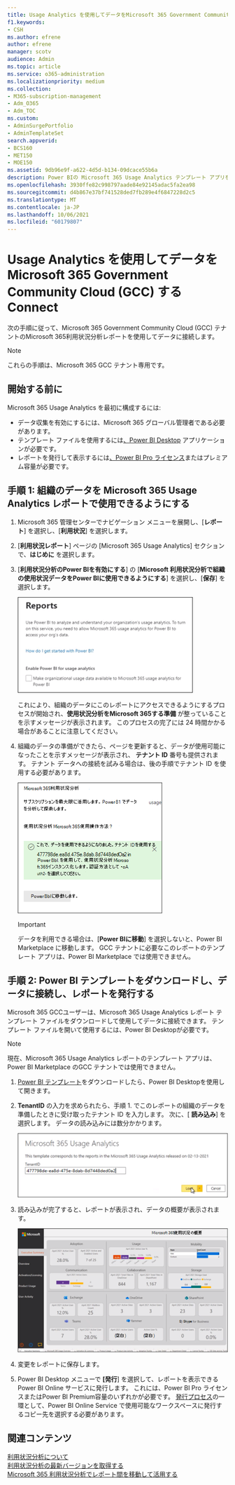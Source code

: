 ```yaml
---
title: Usage Analytics を使用してデータをMicrosoft 365 Government Community Cloud (GCC) するConnect
f1.keywords:
- CSH
ms.author: efrene
author: efrene
manager: scotv
audience: Admin
ms.topic: article
ms.service: o365-administration
ms.localizationpriority: medium
ms.collection:
- M365-subscription-management
- Adm_O365
- Adm_TOC
ms.custom:
- AdminSurgePortfolio
- AdminTemplateSet
search.appverid:
- BCS160
- MET150
- MOE150
ms.assetid: 9db96e9f-a622-4d5d-b134-09dcace55b6a
description: Power BIの Microsoft 365 Usage Analytics テンプレート アプリを使用して、Microsoft 365 Government Community Cloud (GCC) テナントのデータに接続する方法について説明します。
ms.openlocfilehash: 3930ffe82c998797aade84e92145adac5fa2ea98
ms.sourcegitcommit: d4b867e37bf741528ded7fb289e4f6847228d2c5
ms.translationtype: MT
ms.contentlocale: ja-JP
ms.lasthandoff: 10/06/2021
ms.locfileid: "60179807"
---
```

# <a name="connect-to-microsoft-365-government-community-cloud-gcc-data-with-usage-analytics"></a>Usage Analytics を使用してデータをMicrosoft 365 Government Community Cloud (GCC) するConnect

次の手順に従って、Microsoft 365 Government Community Cloud (GCC) テナントのMicrosoft 365利用状況分析レポートを使用してデータに接続します。 

> [!NOTE]
> これらの手順は、Microsoft 365 GCC テナント専用です。 

## <a name="before-you-begin"></a>開始する前に

Microsoft 365 Usage Analytics を最初に構成するには: 

- データ収集を有効にするには、Microsoft 365 グローバル管理者である必要があります。 
- テンプレート ファイルを使用するには[、Power BI Desktop](https://powerbi.microsoft.com/en-us/desktop/) アプリケーションが必要です。 
- レポートを発行して表示するには[、Power BI Pro ライセンス](https://go.microsoft.com/fwlink/p/?linkid=845347)またはプレミアム容量が必要です。 

## <a name="step-1-make-you-organizations-data-available-for-the-microsoft-365-usage-analytics-report"></a>手順 1: 組織のデータを Microsoft 365 Usage Analytics レポートで使用できるようにする

1. Microsoft 365 管理センターでナビゲーション メニューを展開し、[**レポート**] を選択し、[**利用状況**] を選択します。 
2. [**利用状況レポート**] ページの [Microsoft 365 Usage Analytics] セクションで、**はじめに** を選択します。 
3. [**利用状況分析のPower BIを有効にする**] の [**Microsoft 利用状況分析で組織の使用状況データをPower BIに使用できるようにする**] を選択し、[**保存**] を選択します。

    ![テナント データを使用できるようにします。](../../media/usage-analytics/make-data-available.png) 



    これにより、組織のデータにこのレポートにアクセスできるようにするプロセスが開始され、**使用状況分析をMicrosoft 365する準備** が整っていることを示すメッセージが表示されます。 このプロセスの完了には 24 時間かかる場合があることに注意してください。 

4. 組織のデータの準備ができたら、ページを更新すると、データが使用可能になったことを示すメッセージが表示され、 **テナント ID** 番号も提供されます。 テナント データへの接続を試みる場合は、後の手順でテナント ID を使用する必要があります。 
 
    ![テナント ID。](../../media/usage-analytics/tenant-id-gcc.png) 
 
    > [!IMPORTANT]
    > データを利用できる場合は、[**Power BIに移動**] を選択しないと、Power BI Marketplace に移動します。  GCC テナントに必要なこのレポートのテンプレート アプリは、Power BI Marketplace では使用できません。  


## <a name="step-2-download-the-power-bi-template-connect-to-your-data-and-publish-the-report"></a>手順 2: Power BI テンプレートをダウンロードし、データに接続し、レポートを発行する

Microsoft 365 GCCユーザーは、Microsoft 365 Usage Analytics レポート テンプレート ファイルをダウンロードして使用してデータに接続できます。 テンプレート ファイルを開いて使用するには、Power BI Desktopが必要です。 

 > [!NOTE]
 > 現在、Microsoft 365 Usage Analytics レポートのテンプレート アプリは、Power BI Marketplace のGCC テナントでは使用できません。  

1. [Power BI テンプレート](https://download.microsoft.com/download/7/8/2/782ba8a7-8d89-4958-a315-dab04c3b620c/Microsoft%20365%20Usage%20Analytics.pbit)をダウンロードしたら、Power BI Desktopを使用して開きます。 
2. **TenantID** の入力を求められたら、手順 1. でこのレポートの組織のデータを準備したときに受け取ったテナント ID を入力します。 次に、[ **読み込み**] を選択します。 データの読み込みには数分かかります。 

    ![テナント ID を入力します。](../../media/usage-analytics/add-tenant-id.png) 



3. 読み込みが完了すると、レポートが表示され、データの概要が表示されます。 

    ![エグゼクティブサマリー。](../../media/usage-analytics/exec-summary.png) 
 

4. 変更をレポートに保存します。 
5. Power BI Desktop メニューで **[発行**] を選択して、レポートを表示できる Power BI Online サービスに発行します。 これには、Power BI Pro ライセンスまたはPower BI Premium容量のいずれかが必要です。 [発行プロセス](/power-bi/create-reports/desktop-upload-desktop-files#to-publish-a-power-bi-desktop-dataset-and-reports)の一環として、Power BI Online Service で使用可能なワークスペースに発行するコピー先を選択する必要があります。

## <a name="related-content"></a>関連コンテンツ

[利用状況分析について](usage-analytics.md) </br>
[利用状況分析の最新バージョンを取得する](get-the-latest-version-of-usage-analytics.md) </br>
[Microsoft 365 利用状況分析でレポート間を移動して活用する](navigate-and-utilize-reports.md) </br>